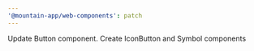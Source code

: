 ```yaml
---
'@mountain-app/web-components': patch
---
```


Update Button component. Create IconButton and Symbol components
